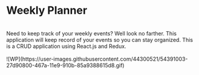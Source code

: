 # Weekly Planner
<br/>
Need to keep track of your weekly events? Well look no farther. This application will keep record of your events so you can stay organized. This is a CRUD application using React.js and Redux. 
<br/>
<br/>
![WP](https://user-images.githubusercontent.com/44300521/54391003-27d90800-467a-11e9-910b-85a9388615d8.gif)

